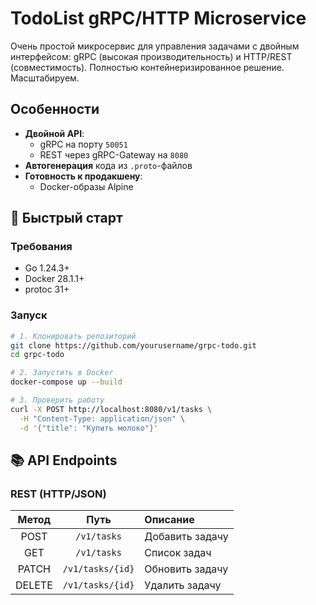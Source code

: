 # TodoList gRPC/HTTP Microservice 

Очень простой микросервис для управления задачами с двойным интерфейсом: gRPC (высокая производительность) и HTTP/REST (совместимость). Полностью контейнеризированное решение. Масштабируем.

## Особенности

- **Двойной API**: 
  - gRPC на порту `50051` 
  - REST через gRPC-Gateway на `8080`
- **Автогенерация** кода из `.proto`-файлов
- **Готовность к продакшену**:
  - Docker-образы Alpine

## 🚀 Быстрый старт

### Требования
- Go 1.24.3+
- Docker 28.1.1+
- protoc 31+

### Запуск
```bash
# 1. Клонировать репозиторий
git clone https://github.com/yourusername/grpc-todo.git
cd grpc-todo

# 2. Запустить в Docker
docker-compose up --build

# 3. Проверить работу
curl -X POST http://localhost:8080/v1/tasks \
  -H "Content-Type: application/json" \
  -d '{"title": "Купить молоко"}'
```

## 📚 API Endpoints

### REST (HTTP/JSON)
| Метод  | Путь                | Описание                |
|:------:|:-------------------:|:------------------------|
| POST   | `/v1/tasks`         | Добавить задачу         |
| GET    | `/v1/tasks`         | Список задач            |
| PATCH  | `/v1/tasks/{id}`    | Обновить задачу         |
| DELETE | `/v1/tasks/{id}`    | Удалить задачу          |

